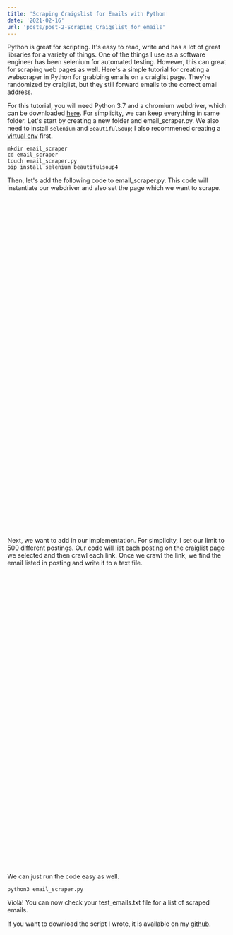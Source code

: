 ```yaml
---
title: 'Scraping Craigslist for Emails with Python'
date: '2021-02-16'
url: 'posts/post-2-Scraping_Craigslist_for_emails'
---
```


Python is great for scripting. It's easy to read, write and has a lot of great libraries for a variety of things. One of the things I use as a software engineer has been selenium for automated testing. However, this can great for scraping web pages as well. Here's a simple tutorial for creating a webscraper in Python for grabbing emails on a craiglist page. They're randomized by craiglist, but they still forward emails to the correct email address.

For this tutorial, you will need Python 3.7 and a chromium webdriver, which can be downloaded [here](https://chromedriver.chromium.org/downloads). For simplicity, we can keep everything in same folder. Let's start by creating a new folder and email_scraper.py. We also need to install `selenium` and `BeautifulSoup`; I also recommened creating a [virtual env](https://docs.python.org/3/library/venv.html) first.

```
mkdir email_scraper
cd email_scraper
touch email_scraper.py
pip install selenium beautifulsoup4
```

Then, let's add the following code to email_scraper.py. This code will instantiate our webdriver and also set the page which we want to scrape.

<iframe 
    width="100%"
    height="753"
    frameBorder="0"
    src="data:text/html;charset=utf-8,
    <head><base target='_blank' /></head>
    <body><script src='https://gist.github.com/dag157/ac9df6eab4162852566cf9cc94eba7bf.js'></script>
    </body>">
</iframe>

Next, we want to add in our implementation. For simplicity, I set our limit to 500 different postings. Our code will list each posting on the craiglist page we selected and then crawl each link. Once we crawl the link, we find the email listed in posting and write it to a text file.

<iframe 
    width="100%"
    height="665"
    frameBorder="0"
    src="data:text/html;charset=utf-8,
    <head><base target='_blank' /></head>
    <body><script src='https://gist.github.com/dag157/1cf6331a188b788aa5f34f85b5c55ac3.js'></script>
    </body>">
</iframe>

We can just run the code easy as well.

```
python3 email_scraper.py
```

Violà! You can now check your test_emails.txt file for a list of scraped emails.

If you want to download the script I wrote, it is available on my [github](https://github.com/dag157/craigslist-email-scraper-with-python).
